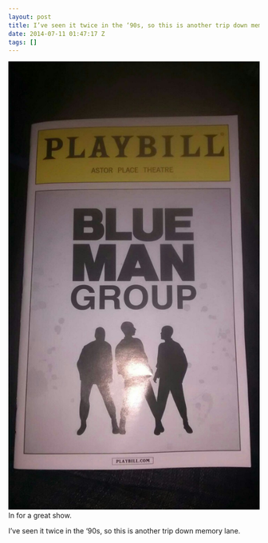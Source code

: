 ```yaml
---
layout: post
title: I’ve seen it twice in the ‘90s, so this is another trip down memory lane.
date: 2014-07-11 01:47:17 Z
tags: []
---
```

![](/media/2014/07/91408966549.jpg)
In for a great show.

I’ve seen it twice in the ‘90s, so this is another trip down memory lane.
